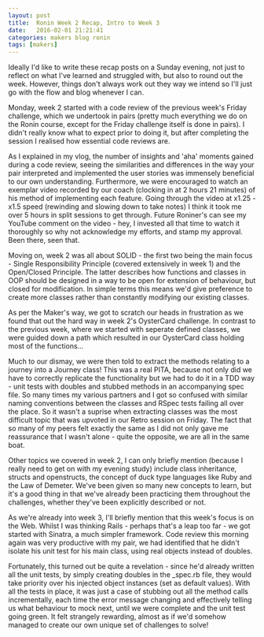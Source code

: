 ```yaml
---
layout: post
title:  Ronin Week 2 Recap, Intro to Week 3
date:   2016-02-01 21:21:41
categories: makers blog ronin
tags: [makers]
---
```


Ideally I'd like to write these recap posts on a Sunday evening, not just to reflect on what I've learned and struggled with, but also to round out the week. However, things don't always work out they way we intend so I'll just go with the flow and blog whenever I can.

Monday, week 2 started with a code review of the previous week's Friday challenge, which we undertook in pairs (pretty much everything we do on the Ronin course, except for the Friday challenge itself is done in pairs). I didn't really know what to expect prior to doing it, but after completing the session I realised how essential code reviews are.

As I explained in my vlog, the number of insights and 'aha' moments gained during a code review, seeing the similarities and differences in the way your pair interpreted and implemented the user stories was immensely beneficial to our own understanding. Furthermore, we were encouraged to watch an exemplar video recorded by our coach (clocking in at 2 hours 21 minutes) of his method of implementing each feature. Going through the video at x1.25 - x1.5 speed (rewinding and slowing down to take notes) I think it took me over 5 hours in split sessions to get through. Future Roniner's can see my YouTube comment on the video - hey, I invested all that time to watch it thoroughly so why not acknowledge my efforts, and stamp my approval. Been there, seen that.

Moving on, week 2 was all about SOLID - the first two being the main focus - Single Responsibility Principle (covered extensively in week 1) and the Open/Closed Principle. The latter describes how functions and classes in OOP should be designed in a way to be open for extension of behaviour, but closed for modification. In simple terms this means we'd give preference to create more classes rather than constantly modifying our existing classes. 

As per the Maker's way, we got to scratch our heads in frustration as we found that out the hard way in week 2's OysterCard challenge. In contrast to the previous week, where we started with seperate defined classes, we were guided down a path which resulted in our OysterCard class holding most of the functions...

Much to our dismay, we were then told to extract the methods relating to a journey into a Journey class! This was a real PITA, because not only did we have to correctly replicate the functionality but we had to do it in a TDD way - unit tests with doubles and stubbed methods in an accompanying spec file. So many times my various partners and I got so confused with similar naming conventions between the classes and RSpec tests failing all over the place. So it wasn't a suprise when extracting classes was the most difficult topic that was upvoted in our Retro session on Friday. The fact that so many of my peers felt exactly the same as I did not only gave me reassurance that I wasn't alone - quite the opposite, we are all in the same boat.

Other topics we covered in week 2, I can only briefly mention (because I really need to get on with my evening study) include class inheritance, structs and openstructs, the concept of duck type languages like Ruby and the Law of Demeter. We've been given so many new concepts to learn, but it's a good thing in that we've already been practicing them throughout the challenges, whether they've been explicitly described or not.

As we're already into week 3, I'll briefly mention that this week's focus is on the Web. Whilst I was thinking Rails - perhaps that's a leap too far - we got started with Sinatra, a much simpler framework. Code review this morning again was very productive with my pair, we had identified that he didn't isolate his unit test for his main class, using real objects instead of doubles.

Fortunately, this turned out be quite a revelation - since he'd already written all the unit tests, by simply creating doubles in the _spec.rb file, they would take priority over his injected object instances (set as default values). With all the tests in place, it was just a case of stubbing out all the method calls incrementally, each time the error message changing and effectively telling us what behaviour to mock next, until we were complete and the unit test going green. It felt strangely rewarding, almost as if we'd somehow managed to create our own unique set of challenges to solve!